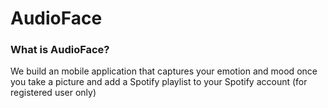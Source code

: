 # AudioFace
### What is AudioFace?
We build an mobile application that captures your emotion and mood once you take a picture and add a Spotify playlist to your Spotify account (for registered user only)
